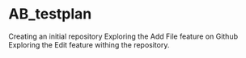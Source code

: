 # AB_testplan
Creating an initial repository
Exploring the Add File feature on Github
Exploring the Edit feature withing the repository.
